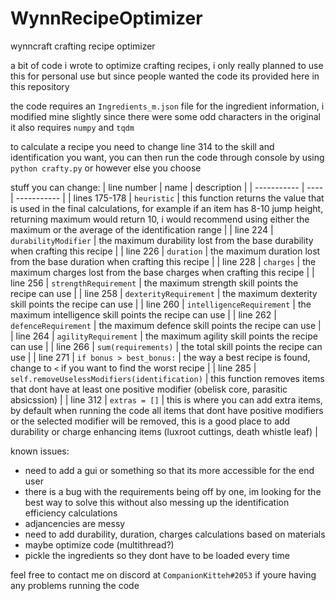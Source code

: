# WynnRecipeOptimizer
wynncraft crafting recipe optimizer

a bit of code i wrote to optimize crafting recipes, i only really planned to use this for personal use but since people wanted the code its provided here in this repository

the code requires an `Ingredients_m.json` file for the ingredient information, i modified mine slightly since there were some odd characters in the original
it also requires `numpy` and `tqdm`

to calculate a recipe you need to change line 314 to the skill and identification you want, you can then run the code through console by using `python crafty.py` or however else you choose

stuff you can change:
| line number | name | description |
| ----------- | ---- | ----------- |
| lines 175-178 | `heuristic` | this function returns the value that is used in the final calculations, for example if an item has 8-10 jump height, returning maximum would return 10, i would recommend using either the maximum or the average of the identification range |
| line 224 | `durabilityModifier` | the maximum durability lost from the base durability when crafting this recipe |
| line 226 | `duration` | the maximum duration lost from the base duration when crafting this recipe |
| line 228 | `charges` | the maximum charges lost from the base charges when crafting this recipe |
| line 256 | `strengthRequirement` | the maximum strength skill points the recipe can use |
| line 258 | `dexterityRequirement` | the maximum dexterity skill points the recipe can use |
| line 260 | `intelligenceRequirement` | the maximum intelligence skill points the recipe can use |
| line 262 | `defenceRequirement` | the maximum defence skill points the recipe can use |
| line 264 | `agilityRequirement` | the maximum agility skill points the recipe can use |
| line 266 | `sum(requirements)` | the total skill points the recipe can use |
| line 271 | `if bonus > best_bonus:` | the way a best recipe is found, change to `<` if you want to find the worst recipe |
| line 285 | `self.removeUselessModifiers(identification)` | this function removes items that dont have at least one positive modifier (obelisk core, parasitic absicssion) |
| line 312 | `extras = []` | this is where you can add extra items, by default when running the code all items that dont have positive modifiers or the selected modifier will be removed, this is a good place to add durability or charge enhancing items (luxroot cuttings, death whistle leaf) |

known issues:
- need to add a gui or something so that its more accessible for the end user
- there is a bug with the requirements being off by one, im looking for the best way to solve this without also messing up the identification efficiency calculations
- adjancencies are messy
- need to add durability, duration, charges calculations based on materials
- maybe optimize code (multithread?)
- pickle the ingredients so they dont have to be loaded every time

feel free to contact me on discord at `CompanionKitteh#2053` if youre having any problems running the code
